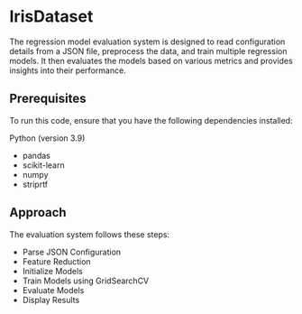 # IrisDataset
The regression model evaluation system is designed to read configuration details from a JSON file, preprocess the data, and train multiple regression models. It then evaluates the models based on various metrics and provides insights into their performance.

## Prerequisites
To run this code, ensure that you have the following dependencies installed:

Python (version 3.9)
- pandas
- scikit-learn
- numpy
- striprtf

## Approach
The evaluation system follows these steps:
- Parse JSON Configuration
- Feature Reduction
- Initialize Models
- Train Models using GridSearchCV 
- Evaluate Models
- Display Results
